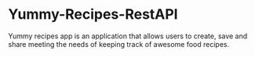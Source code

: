 # Yummy-Recipes-RestAPI
Yummy recipes app is an application that allows users  to create, save and share meeting the needs of keeping track of awesome food recipes.
